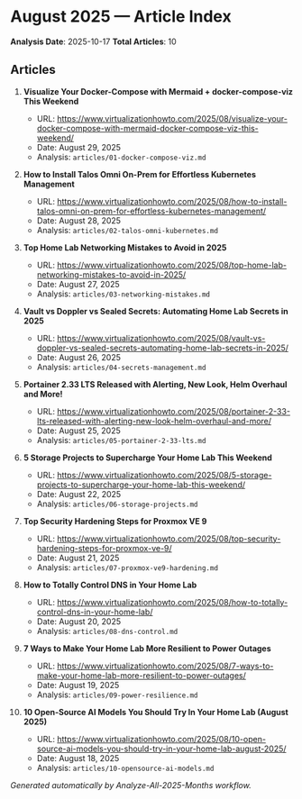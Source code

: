 # August 2025 — Article Index

**Analysis Date**: 2025-10-17
**Total Articles**: 10

## Articles

1. **Visualize Your Docker-Compose with Mermaid + docker-compose-viz This Weekend**

   - URL: https://www.virtualizationhowto.com/2025/08/visualize-your-docker-compose-with-mermaid-docker-compose-viz-this-weekend/
   - Date: August 29, 2025
   - Analysis: `articles/01-docker-compose-viz.md`

2. **How to Install Talos Omni On-Prem for Effortless Kubernetes Management**

   - URL: https://www.virtualizationhowto.com/2025/08/how-to-install-talos-omni-on-prem-for-effortless-kubernetes-management/
   - Date: August 28, 2025
   - Analysis: `articles/02-talos-omni-kubernetes.md`

3. **Top Home Lab Networking Mistakes to Avoid in 2025**

   - URL: https://www.virtualizationhowto.com/2025/08/top-home-lab-networking-mistakes-to-avoid-in-2025/
   - Date: August 27, 2025
   - Analysis: `articles/03-networking-mistakes.md`

4. **Vault vs Doppler vs Sealed Secrets: Automating Home Lab Secrets in 2025**

   - URL: https://www.virtualizationhowto.com/2025/08/vault-vs-doppler-vs-sealed-secrets-automating-home-lab-secrets-in-2025/
   - Date: August 26, 2025
   - Analysis: `articles/04-secrets-management.md`

5. **Portainer 2.33 LTS Released with Alerting, New Look, Helm Overhaul and More!**

   - URL: https://www.virtualizationhowto.com/2025/08/portainer-2-33-lts-released-with-alerting-new-look-helm-overhaul-and-more/
   - Date: August 25, 2025
   - Analysis: `articles/05-portainer-2-33-lts.md`

6. **5 Storage Projects to Supercharge Your Home Lab This Weekend**

   - URL: https://www.virtualizationhowto.com/2025/08/5-storage-projects-to-supercharge-your-home-lab-this-weekend/
   - Date: August 22, 2025
   - Analysis: `articles/06-storage-projects.md`

7. **Top Security Hardening Steps for Proxmox VE 9**

   - URL: https://www.virtualizationhowto.com/2025/08/top-security-hardening-steps-for-proxmox-ve-9/
   - Date: August 21, 2025
   - Analysis: `articles/07-proxmox-ve9-hardening.md`

8. **How to Totally Control DNS in Your Home Lab**

   - URL: https://www.virtualizationhowto.com/2025/08/how-to-totally-control-dns-in-your-home-lab/
   - Date: August 20, 2025
   - Analysis: `articles/08-dns-control.md`

9. **7 Ways to Make Your Home Lab More Resilient to Power Outages**

   - URL: https://www.virtualizationhowto.com/2025/08/7-ways-to-make-your-home-lab-more-resilient-to-power-outages/
   - Date: August 19, 2025
   - Analysis: `articles/09-power-resilience.md`

10. **10 Open-Source AI Models You Should Try In Your Home Lab (August 2025)**
    - URL: https://www.virtualizationhowto.com/2025/08/10-open-source-ai-models-you-should-try-in-your-home-lab-august-2025/
    - Date: August 18, 2025
    - Analysis: `articles/10-opensource-ai-models.md`

_Generated automatically by Analyze-All-2025-Months workflow._

